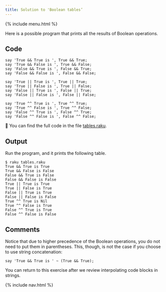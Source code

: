 ```yaml
---
title: Solution to 'Boolean tables’
---
```


{% include menu.html %}

Here is a possible program that prints all the results of Boolean operations.

## Code

    say 'True && True is ', True && True; 
    say 'True && False is ', True && False;
    say 'False && True is ', False && True;
    say 'False && False is ', False && False;

    say 'True || True is ', True || True; 
    say 'True || False is ', True || False;
    say 'False || True is ', False || True;
    say 'False || False is ', False || False;

    say 'True ^^ True is ', True ^^ True; 
    say 'True ^^ False is ', True ^^ False;
    say 'False ^^ True is ', False ^^ True;
    say 'False ^^ False is ', False ^^ False;

🦋 You can find the full code in the file [tables.raku](https://github.com/ash/raku-course/blob/master/exercises/booleans/tables.raku).

## Output

Run the program, and it prints the following table.

    $ raku tables.raku
    True && True is True
    True && False is False
    False && True is False
    False && False is False
    True || True is True
    True || False is True
    False || True is True
    False || False is False
    True ^^ True is Nil
    True ^^ False is True
    False ^^ True is True
    False ^^ False is False

## Comments

Notice that due to higher precedence of the Boolean operations, you do not need to put them in parentheses. This, though, is not the case if you choose to use string concatenation:

    say 'True && True is ' ~ (True && True);

You can return to this exercise after we review interpolating code blocks in strings.

{% include nav.html %}
